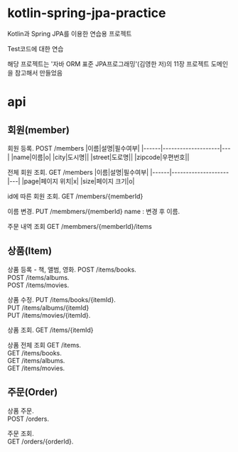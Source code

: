 # kotlin-spring-jpa-practice

Kotlin과 Spring JPA를 이용한 연습용 프로젝트

Test코드에 대한 연습

해당 프로젝트는 '자바 ORM 표준 JPA프로그래밍'(김영한 저)의 11장 프로젝트 도메인을 참고해서 만들었음

# api
## 회원(member)
회원 등록. 
POST /members
|이름|설명|필수여부|
|------|--------------------|---|
|name|이름|o|
|city|도시명||
|street|도로명||
|zipcode|우편번호||

전체 회원 조회. 
GET /members
|이름|설명|필수여부|
|------|--------------------|---|
|page|페이지 위치|x|
|size|페이지 크기|o|

id에 따른 회원 조회. 
GET /members/{memberId}

이름 변경. 
PUT /membmers/{memberId}
name : 변경 후 이름. 

주문 내역 조회 
GET /membmers/{memberId}/items

## 상품(Item)
상품 등록 - 책, 앨범, 영화. 
POST /items/books.  
POST /items/albums.  
POST /items/movies.  

상품 수정. 
PUT /items/books/{itemId}.  
PUT /items/albums/{itemId}  
PUT /items/movies/{itemId}.  

상품 조회. 
GET /items/{itemId}

상품 전체 조회
GET /items.  
GET /items/books.  
GET /items/albums.  
GET /items/movies.  
  

## 주문(Order)
상품 주문.  
POST /orders.  

주문 조회.  
GET /orders/{orderId}.  


